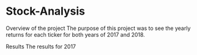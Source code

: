 # Stock-Analysis

Overview of the project
    The purpose of this project was to see the yearly returns for each ticker for both years of 2017 and 2018.

Results
    The results for 2017